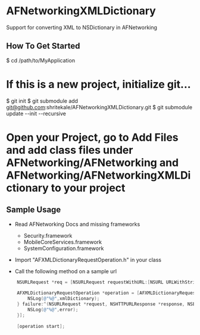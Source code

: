 AFNetworkingXMLDictionary
=========================

Support for converting XML to NSDictionary in AFNetworking

## How To Get Started

$ cd /path/to/MyApplication
# If this is a new project, initialize git...
$ git init
$ git submodule add git@github.com:shritekale/AFNetworkingXMLDictionary.git
$ git submodule update --init --recursive
# Open your Project, go to Add Files and add class files under AFNetworking/AFNetworking and AFNetworking/AFNetworkingXMLDictionary to your project


## Sample Usage

- Read AFNetworking Docs and missing frameworks 
   * Security.framework
   * MobileCoreServices.framework
   * SystemConfiguration.framework
   
- Import "AFXMLDictionaryRequestOperation.h" in your class

- Call the following method on a sample url

```objective-c
    NSURLRequest *req = [NSURLRequest requestWithURL:[NSURL URLWithString:SAMPLE_XML_URL]];
   
    AFXMLDictionaryRequestOperation *operation = [AFXMLDictionaryRequestOperation XMLParserRequestOperationWithRequest:req success:^(NSURLRequest *request, NSHTTPURLResponse *response, NSDictionary *xmlDictionary) {
        NSLog(@"%@",xmlDictionary);
    } failure:^(NSURLRequest *request, NSHTTPURLResponse *response, NSError *error, NSDictionary *xmlDictionary) {
        NSLog(@"%@",error);
    }];
    
    [operation start];
```

 